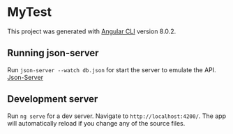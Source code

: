# MyTest

This project was generated with [Angular CLI](https://github.com/angular/angular-cli) version 8.0.2.

## Running json-server

Run `json-server --watch db.json` for start the server to emulate the API. [Json-Server](https://www.npmjs.com/package/json-server)

## Development server

Run `ng serve` for a dev server. Navigate to `http://localhost:4200/`. The app will automatically reload if you change any of the source files.
